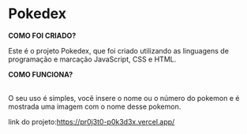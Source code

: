 # Pokedex
<b><p>COMO FOI CRIADO?</p></b>
<p>Este é o projeto Pokedex, que foi criado utilizando as linguagens de programação e marcação JavaScript, CSS e HTML.</p>

<b><p>COMO FUNCIONA?</p></b>  
O seu uso é simples, você insere o nome ou o número do pokemon e é mostrada uma imagem com o nome desse pokemon.

link do projeto:https://pr0j3t0-p0k3d3x.vercel.app/
